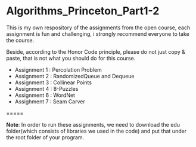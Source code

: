 # Algorithms_Princeton_Part1-2

This is my own respository of the assignments from the open course, each assignment is fun and challenging, i strongly recommend everyone to take the course.

Beside, according to the Honor Code principle, please do not just copy & paste, that is not what you should do for this course.

+ Assignment 1 : Percolation Problem
+ Assignment 2 : RandomizedQueue and Dequeue
+ Assignment 3 : Collinear Points
+ Assignment 4 : 8-Puzzles
+ Assignment 6 : WordNet
+ Assighment 7 : Seam Carver



=====

**Note**: In order to run these assignments, we need to download the edu folder(which consists of libraries we used in the code) and put that under the root folder of your program. 
